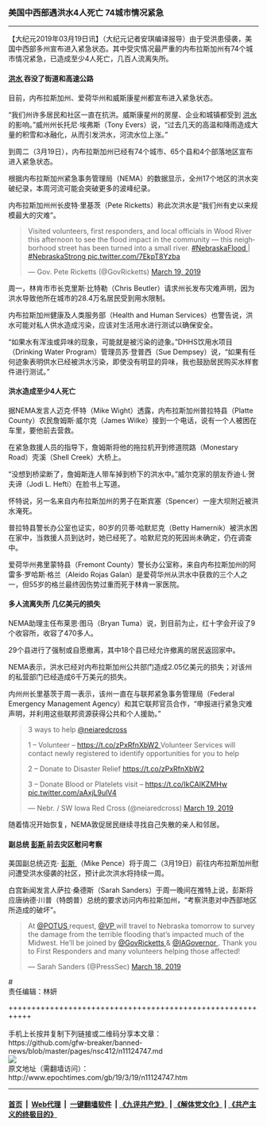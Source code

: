 ### 美国中西部遇洪水4人死亡 74城市情况紧急
------------------------

<p>
 【大纪元2019年03月19日讯】（大纪元记者安琪编译报导）由于受洪患侵袭，美国中西部多州宣布进入紧急状态。其中受灾情况最严重的内布拉斯加州有74个城市情况紧急，已造成至少4人死亡，几百人流离失所。
</p>
<h4>
 <a href="http://www.epochtimes.com/gb/tag/%E6%B4%AA%E6%B0%B4.html">
  洪水
 </a>
 吞没了街道和高速公路
</h4>
<p>
 目前，内布拉斯加州、爱荷华州和威斯康星州都宣布进入紧急状态。
</p>
<p>
 “我们州许多居民和社区一直在抗洪。威斯康星州的房屋、企业和城镇都受到
 <a href="http://www.epochtimes.com/gb/tag/%E6%B4%AA%E6%B0%B4.html">
  洪水
 </a>
 的影响。”威州州长托尼·埃弗斯（Tony Evers）说，“过去几天的高温和降雨造成大量的积雪和冰融化，从而引发洪水，河流水位上涨。”
</p>
<p>
 到周二（3月19日），内布拉斯加州已经有74个城市、65个县和4个部落地区宣布进入紧急状态。
</p>
<p>
 根据内布拉斯加州紧急事务管理局（NEMA）的数据显示，全州17个地区的洪水突破纪录，本周河流可能会突破更多的波峰纪录。
</p>
<p>
 内布拉斯加州州长皮特·里基茨（Pete Ricketts）称此次洪水是“我们州有史以来规模最大的灾难”。
</p>
<p>
</p>
<blockquote class="twitter-tweet" data-lang="en">
 <p dir="ltr" lang="en">
  Visited volunteers, first responders, and local officials in Wood River this afternoon to see the flood impact in the community — this neighborhood street has been turned into a small river.
  <a href="https://twitter.com/hashtag/NebraskaFlood?src=hash&amp;ref_src=twsrc%5Etfw">
   #NebraskaFlood
  </a>
  |
  <a href="https://twitter.com/hashtag/NebraskaStrong?src=hash&amp;ref_src=twsrc%5Etfw">
   #NebraskaStrong
  </a>
  <a href="https://t.co/7EkpT8Yzba">
   pic.twitter.com/7EkpT8Yzba
  </a>
 </p>
 <p>
  — Gov. Pete Ricketts (@GovRicketts)
  <a href="https://twitter.com/GovRicketts/status/1107824074703687680?ref_src=twsrc%5Etfw">
   March 19, 2019
  </a>
 </p>
</blockquote>
<p>
 <p>
  周一，林肯市市长克里斯·比特勒（Chris Beutler）请求州长发布灾难声明，因为洪水导致他所在城市的28.4万名居民受到用水限制。
 </p>
 <p>
  内布拉斯加州健康及人类服务部（Health and Human Services）也警告说，洪水可能对私人供水造成污染，应该对生活用水进行测试以确保安全。
 </p>
 <p>
  “如果水有浑浊或异味的现象，可能就是被污染的迹象。”DHHS饮用水项目（Drinking Water Program）管理员苏·登普西（Sue Dempsey）说，“如果有任何迹象表明供水已经被洪水污染，即使没有明显的异味，我也鼓励居民购买水样套件进行测试。”
 </p>
 <h4>
  洪水造成至少4人死亡
 </h4>
 <p>
  据NEMA发言人迈克·怀特（Mike Wight）透露，内布拉斯加州普拉特县（Platte County）农民詹姆斯·威尔克（James Wilke）接到一个电话，说有一个人被困在车里，要他前去营救。
 </p>
 <p>
  在紧急救援人员的指导下，詹姆斯将他的拖拉机开到修道院路（Monestary Road）壳溪（Shell Creek）大桥上。
 </p>
 <p>
  “没想到桥梁断了，詹姆斯连人带车掉到桥下的洪水中。”威尔克家的朋友乔迪·L·贺夫谛（Jodi L. Hefti）在脸书上写道。
 </p>
 <p>
  怀特说，另一名来自内布拉斯加州的男子在斯宾塞（Spencer）一座大坝附近被洪水淹死。
 </p>
 <p>
  普拉特县警长办公室也证实，80岁的贝蒂·哈默尼克（Betty Hamernik）被洪水困在家中，当救援人员到达时，她已经死了。哈默尼克的死因尚未确定，仍在调查中。
 </p>
 <p>
  爱荷华州弗里蒙特县（Fremont County）警长办公室称，来自内布拉斯加州的阿雷多·罗哈斯·格兰（Aleido Rojas Galan）是爱荷华州从洪水中获救的三个人之一，但55岁的格兰最终因伤势过重而死于林肯一家医院。
 </p>
 <h4>
  多人流离失所 几亿美元的损失
 </h4>
 <p>
  NEMA助理主任布莱恩·图马（Bryan Tuma）说，到目前为止，红十字会开设了9个收容所，收容了470多人。
 </p>
 <p>
  29个县进行了强制或自愿撤离，其中18个县已经允许撤离的居民返回家中。
 </p>
 <p>
  NEMA表示，洪水已经对内布拉斯加州公共部门造成2.05亿美元的损失；对该州的私营部门已经造成6千万美元的损失。
 </p>
 <p>
  内州州长里基茨于周一表示，该州一直在与联邦紧急事务管理局（Federal Emergency Management Agency）和其它联邦官员合作，“申报进行紧急灾难声明，并利用这些联邦资源获得公共和个人援助。”
 </p>
</p>
<p>
</p>
<blockquote class="twitter-tweet" data-lang="en">
 <p dir="ltr" lang="en">
  3 ways to help
  <a href="https://twitter.com/neiaredcross?ref_src=twsrc%5Etfw">
   @neiaredcross
  </a>
 </p>
 <p>
  1 – Volunteer –
  <a href="https://t.co/zPxRfnXbW2">
   https://t.co/zPxRfnXbW2
  </a>
  Volunteer Services will contact newly registered to identify opportunities for you to help
 </p>
 <p>
  2 – Donate to Disaster Relief
  <a href="https://t.co/zPxRfnXbW2">
   https://t.co/zPxRfnXbW2
  </a>
 </p>
 <p>
  3 – Donate Blood or Platelets visit –
  <a href="https://t.co/IkCAIKZMHw">
   https://t.co/IkCAIKZMHw
  </a>
  <a href="https://t.co/aAxjL9ulV4">
   pic.twitter.com/aAxjL9ulV4
  </a>
 </p>
 <p>
  — Nebr. / SW Iowa Red Cross (@neiaredcross)
  <a href="https://twitter.com/neiaredcross/status/1107807779178336258?ref_src=twsrc%5Etfw">
   March 19, 2019
  </a>
 </p>
</blockquote>
<p>
 <p>
  随着情况开始恢复，NEMA敦促居民继续寻找自己失散的亲人和邻居。
 </p>
 <h4>
  副总统
  <a href="http://www.epochtimes.com/gb/tag/%E5%BD%AD%E6%96%AF.html">
   彭斯
  </a>
  前去灾区慰问考察
 </h4>
 <p>
  美国副总统迈克·
  <a href="http://www.epochtimes.com/gb/tag/%E5%BD%AD%E6%96%AF.html">
   彭斯
  </a>
  （Mike Pence）将于周二（3月19日）前往内布拉斯加州慰问遭受洪水侵袭的社区，预计此次洪水将持续一周。
 </p>
 <p>
  白宫新闻发言人萨拉·桑德斯（Sarah Sanders）于周一晚间在推特上说，彭斯将应唐纳德·川普（特朗普）总统的要求访问内布拉斯加州，“考察洪患对中西部地区所造成的破坏”。
 </p>
</p>
<p>
</p>
<blockquote class="twitter-tweet" data-lang="en">
 <p dir="ltr" lang="en">
  At
  <a href="https://twitter.com/POTUS?ref_src=twsrc%5Etfw">
   @POTUS
  </a>
  request,
  <a href="https://twitter.com/VP?ref_src=twsrc%5Etfw">
   @VP
  </a>
  will travel to Nebraska tomorrow to survey the damage from the terrible flooding that’s impacted much of the Midwest. He’ll be joined by
  <a href="https://twitter.com/GovRicketts?ref_src=twsrc%5Etfw">
   @GovRicketts
  </a>
  &amp;
  <a href="https://twitter.com/IAGovernor?ref_src=twsrc%5Etfw">
   @IAGovernor
  </a>
  . Thank you to First Responders and many volunteers helping those affected!
 </p>
 <p>
  — Sarah Sanders (@PressSec)
  <a href="https://twitter.com/PressSec/status/1107792096851886087?ref_src=twsrc%5Etfw">
   March 18, 2019
  </a>
 </p>
</blockquote>
<p>
 <p>
  #
  <br/>
  责任编辑：林妍
 </p>
</p>
+++++++++++++++++++++++++++++++++++++++++++++++++++++++++++<br/><br/>
手机上长按并复制下列链接或二维码分享本文章：<br/>
https://github.com/gfw-breaker/banned-news/blob/master/pages/nsc412/n11124747.md <br/>
<a href='https://github.com/gfw-breaker/banned-news/blob/master/pages/nsc412/n11124747.md'><img src='https://github.com/gfw-breaker/banned-news/blob/master/pages/nsc412/n11124747.md.png'/></a> <br/>
原文地址（需翻墙访问）：http://www.epochtimes.com/gb/19/3/19/n11124747.htm


------------------------
#### [首页](https://github.com/gfw-breaker/banned-news/blob/master/README.md) &nbsp;|&nbsp; [Web代理](https://github.com/labour-camp/helloworld) &nbsp;|&nbsp; [一键翻墙软件](https://github.com/gfw-breaker/nogfw/blob/master/README.md) &nbsp;| [《九评共产党》](https://github.com/gfw-breaker/9ping.md/blob/master/README.md#九评之一评共产党是什么) | [《解体党文化》](https://github.com/gfw-breaker/jtdwh.md/blob/master/README.md) | [《共产主义的终极目的》](https://github.com/gfw-breaker/gczydzjmd.md/blob/master/README.md)

